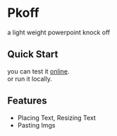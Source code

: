 # Pkoff
a light weight powerpoint knock off

## Quick Start
you can test it [online](https://pkoff-t88s-projects.vercel.app/).      
or run it locally.

## Features
- Placing Text, Resizing Text
- Pasting Imgs
